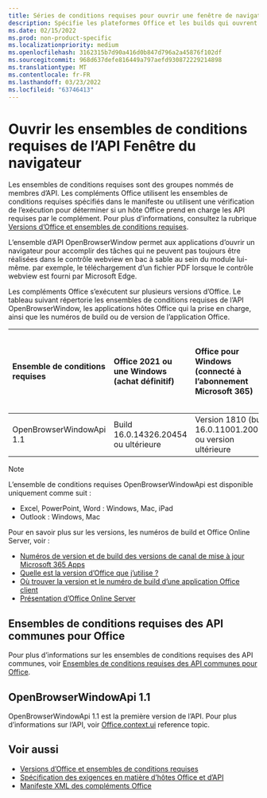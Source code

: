 ```yaml
---
title: Séries de conditions requises pour ouvrir une fenêtre de navigateur
description: Spécifie les plateformes Office et les builds qui ouvrent la prise en charge de l’API openBrowserWindow.
ms.date: 02/15/2022
ms.prod: non-product-specific
ms.localizationpriority: medium
ms.openlocfilehash: 3162315b7d90a416d0b847d796a2a45876f102df
ms.sourcegitcommit: 968d637defe816449a797aefd930872229214898
ms.translationtype: MT
ms.contentlocale: fr-FR
ms.lasthandoff: 03/23/2022
ms.locfileid: "63746413"
---
```

# <a name="open-browser-window-api-requirement-sets"></a>Ouvrir les ensembles de conditions requises de l’API Fenêtre du navigateur

Les ensembles de conditions requises sont des groupes nommés de membres d’API. Les compléments Office utilisent les ensembles de conditions requises spécifiés dans le manifeste ou utilisent une vérification de l’exécution pour déterminer si un hôte Office prend en charge les API requises par le complément. Pour plus d’informations, consultez la rubrique [Versions d’Office et ensembles de conditions requises](../../develop/office-versions-and-requirement-sets.md).

L’ensemble d’API OpenBrowserWindow permet aux applications d’ouvrir un navigateur pour accomplir des tâches qui ne peuvent pas toujours être réalisées dans le contrôle webview en bac à sable au sein du module lui-même. par exemple, le téléchargement d’un fichier PDF lorsque le contrôle webview est fourni par Microsoft Edge.

Les compléments Office s’exécutent sur plusieurs versions d’Office. Le tableau suivant répertorie les ensembles de conditions requises de l’API OpenBrowserWindow, les applications hôtes Office qui la prise en charge, ainsi que les numéros de build ou de version de l’application Office.

|  Ensemble de conditions requises  | Office 2021 ou une Windows<br>(achat définitif) | Office pour Windows<br>(connecté à l’abonnement Microsoft 365) |  Office sur iPad<br>(connecté à l’abonnement Microsoft 365)  |  Office sur Mac<br>(les deux abonnements<br> et achat Office sur Mac 2019 et ultérieur)   | Office sur le web  |  Office Online Server  |
|:-----|:-----|:-----|:-----|:-----|:-----|:-----|
| OpenBrowserWindowApi 1.1  | Build 16.0.14326.20454 ou ultérieure | Version 1810 (build 16.0.11001.20074) ou version ultérieure | 16.0.0.0 ou ultérieur | 16.0.0.0 ou ultérieur | N/A | S/O|

> [!NOTE]
> L’ensemble de conditions requises OpenBrowserWindowApi est disponible uniquement comme suit :
>
> - Excel, PowerPoint, Word : Windows, Mac, iPad
> - Outlook : Windows, Mac

Pour en savoir plus sur les versions, les numéros de build et Office Online Server, voir :

- [Numéros de version et de build des versions de canal de mise à jour Microsoft 365 Apps](/officeupdates/update-history-microsoft365-apps-by-date)
- [Quelle est la version d’Office que j’utilise ?](https://support.microsoft.com/office/932788b8-a3ce-44bf-bb09-e334518b8b19)
- [Où trouver la version et le numéro de build d’une application Office client](/officeupdates/update-history-microsoft365-apps-by-date)
- [Présentation d’Office Online Server](/officeonlineserver/office-online-server-overview)

## <a name="office-common-api-requirement-sets"></a>Ensembles de conditions requises des API communes pour Office

Pour plus d’informations sur les ensembles de conditions requises des API communes, voir [Ensembles de conditions requises des API communes pour Office](office-add-in-requirement-sets.md).

## <a name="openbrowserwindowapi-11"></a>OpenBrowserWindowApi 1.1

OpenBrowserWindowApi 1.1 est la première version de l’API. Pour plus d’informations sur l’API, voir [Office.context.ui](/javascript/api/office/office.context#office-office-context-ui-member) reference topic.

## <a name="see-also"></a>Voir aussi

- [Versions d’Office et ensembles de conditions requises](../../develop/office-versions-and-requirement-sets.md)
- [Spécification des exigences en matière d’hôtes Office et d’API](../../develop/specify-office-hosts-and-api-requirements.md)
- [Manifeste XML des compléments Office](../../develop/add-in-manifests.md)
